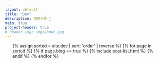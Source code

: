 ```yaml
---
layout: default
title: "Dev"
description: 개발기록 📝
main: true
project-header: true
# header-img: img/about.jpg
---
```


<ul class="catalogue">
{% assign sorted = site.dev | sort: 'order' | reverse %}
{% for page in sorted %}
{% if page.blog == true %}
{% include post-list.html %}
{% endif %}
{% endfor %}
</ul>